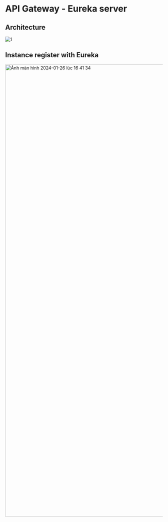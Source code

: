 # API Gateway - Eureka server

## Architecture
![1](https://github.com/tranquanghuy-09/SoftwareArchitecture-Week2/assets/107989088/c5cd5c3a-6798-452b-968b-5e5204177fb3)


## Instance register with Eureka
<img width="1440" alt="Ảnh màn hình 2024-01-26 lúc 16 41 34" src="https://github.com/tranquanghuy-09/SoftwareArchitecture-Week2/assets/107989088/fa4f019a-053c-4ac7-ae00-3899e23b93f9">

